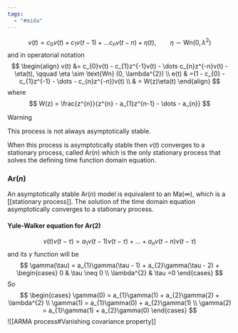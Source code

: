 ```yaml
---
tags:
  - "#mida"
---
```

$$
v(t) = c_{0}v(t) + c_{1}v(t-1) + \dots c_{n}v(t-n) + \eta(t), \qquad \eta \sim \text{Wn} (0, \lambda^{2})
$$
and in operatorial notation
$$
\begin{align}
v(t) &= c_{0}v(t) - c_{1}z^{-1}v(t) - \dots c_{n}z^{-n}v(t) - \eta(t), \qquad \eta \sim \text{Wn} (0, \lambda^{2}) \\
e(t) & =(1 - c_{0} - c_{1}z^{-1} - \dots - c_{n}z^{-n})v(t) \\
	 & = W(z)\eta(t)
\end{align}
$$
where
$$
W(z) = \frac{z^{n}}{z^{n} - a_{1}z^{n-1} - \dots - a_{n}}
$$
>[!warning]
This process is not always asymptotically stable.

When this process is asymptotically stable then $v(t)$ converges to a stationary process, called $\text{Ar}(n)$ which is the only stationary process that solves the defining time function domain equation.
### $\text{Ar}(n)$

An asymptotically stable $\text{Ar}(n)$ model is equivalent to an $\text{Ma}(\infty)$, which is a [[stationary process]]. The solution of the time domain equation asymptotically converges to a stationary process.
#### Yule-Walker equation for $\text{Ar(2)}$
$$
v(t)v(t-\tau) = a_{1}v(t-1)v(t-\tau) + \dots + a_{n}v(t-n)v(t-\tau)
$$
and  its $\gamma$ function will be
$$
\gamma(\tau) = a_{1}\gamma(\tau - 1)  + a_{2}\gamma(\tau - 2) + \begin{cases}
0  & \tau \neq 0 \\
\lambda^{2}  & \tau =0
\end{cases}
$$
So
$$
\begin{cases}
\gamma(0) = a_{1}\gamma(1) + a_{2}\gamma(2) + \lambda^{2} \\
\gamma(1) = a_{1}\gamma(0) + a_{2}\gamma(1) \\
\gamma(2) = a_{1}\gamma(1) + a_{2}\gamma(0)
\end{cases}
$$
![[ARMA process#Vanishing covariance property]]